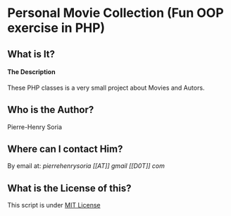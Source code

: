 # Personal Movie Collection (Fun OOP exercise in PHP)

## What is It?

#### The Description

These PHP classes is a very small project about Movies and Autors.


## Who is the Author?

Pierre-Henry Soria


## Where can I contact Him?

By email at: *pierrehenrysoria [[AT]] gmail [[D0T]] com*


## What is the License of this?

This script is under [MIT License](http://opensource.org/licenses/mit-license.php)
